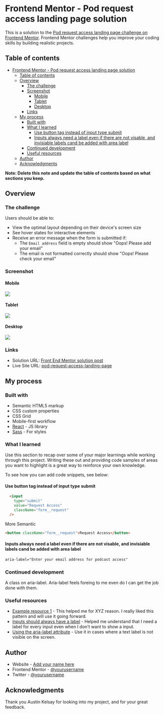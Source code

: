 # Frontend Mentor - Pod request access landing page solution

This is a solution to the [Pod request access landing page challenge on Frontend Mentor](https://www.frontendmentor.io/challenges/pod-request-access-landing-page-eyTmdkLSG). Frontend Mentor challenges help you improve your coding skills by building realistic projects. 

## Table of contents

- [Frontend Mentor - Pod request access landing page solution](#frontend-mentor---pod-request-access-landing-page-solution)
  - [Table of contents](#table-of-contents)
  - [Overview](#overview)
    - [The challenge](#the-challenge)
    - [Screenshot](#screenshot)
      - [Mobile](#mobile)
      - [Tablet](#tablet)
      - [Desktop](#desktop)
    - [Links](#links)
  - [My process](#my-process)
    - [Built with](#built-with)
    - [What I learned](#what-i-learned)
      - [Use button tag instead of input type submit](#use-button-tag-instead-of-input-type-submit)
      - [Inputs always need a label even if there are not visable, and invisiable labels cand be added with area label](#inputs-always-need-a-label-even-if-there-are-not-visable-and-invisiable-labels-cand-be-added-with-area-label)
    - [Continued development](#continued-development)
    - [Useful resources](#useful-resources)
  - [Author](#author)
  - [Acknowledgments](#acknowledgments)

**Note: Delete this note and update the table of contents based on what sections you keep.**

## Overview

### The challenge

Users should be able to:

- View the optimal layout depending on their device's screen size
- See hover states for interactive elements
- Receive an error message when the form is submitted if:
  - The `Email address` field is empty should show "Oops! Please add your email"
  - The email is not formatted correctly should show "Oops! Please check your email"

### Screenshot
#### Mobile
![](./readme_assets/mobile-view.png)
#### Tablet
![](./readme_assets/tablet-view.png)
#### Desktop
![](./readme-assets/../readme_assets/desktop-view.png)
### Links

- Solution URL: [Front End Mentor solution post](https://www.frontendmentor.io/solutions/pod-request-access-landing-page-react-sass-css-grid-app-SHAnNHC6z)
- Live Site URL: [pod-request-access-landing-page](https://royer-adames-pod-request.vercel.app/)

## My process

### Built with

- Semantic HTML5 markup
- CSS custom properties
- CSS Grid
- Mobile-first workflow
- [React](https://reactjs.org/) - JS library
- [Sass](https://sass-lang.com/) - For styles

### What I learned

Use this section to recap over some of your major learnings while working through this project. Writing these out and providing code samples of areas you want to highlight is a great way to reinforce your own knowledge.

To see how you can add code snippets, see below:
#### Use button tag instead of input type submit
```html
  <input
    type="submit"
    value="Request Access"
    className="form__request"
  />
```
More Semantic
```html
<button className="form__request">Request Access</button>
```

#### Inputs always need a label even if there are not visable, and invisiable labels cand be added with area label
```html
aria-label="Enter your email address for podcast access"
```

### Continued development

A class on aria-label. Aria-label feels foreing to me even do I can get the job done with them. 

### Useful resources

- [Example resource 1](https://www.example.com) - This helped me for XYZ reason. I really liked this pattern and will use it going forward.
- [Inputs should always have a label](https://css-tricks.com/html-inputs-and-labels-a-love-story/) - Helped me understand that I need a label for every input even when I don't want to show a input.
- [Using the aria-label attribute](https://developer.mozilla.org/en-US/docs/Web/Accessibility/ARIA/ARIA_Techniques/Using_the_aria-label_attribute) - Use it in cases where a text label is not visible on the screen.

## Author

- Website - [Add your name here](https://www.your-site.com)
- Frontend Mentor - [@yourusername](https://www.frontendmentor.io/profile/yourusername)
- Twitter - [@yourusername](https://www.twitter.com/yourusername)

## Acknowledgments

Thank you Austin Kelsay for looking into my project, and for your great feedback.